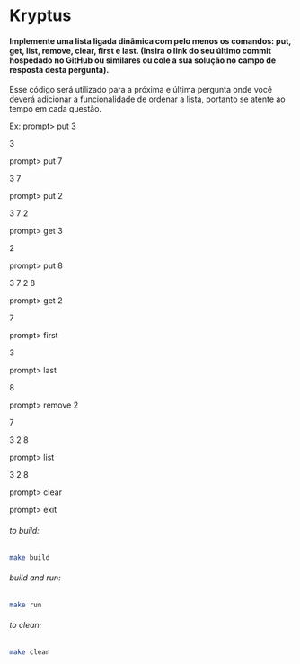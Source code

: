 
# Kryptus


#### Implemente uma lista ligada dinâmica com pelo menos os comandos: put, get, list, remove, clear, first e last. (Insira o link do seu último commit hospedado no GitHub ou similares ou cole a sua solução no campo de resposta desta pergunta).

Esse código será utilizado para a próxima e última pergunta onde você deverá adicionar a funcionalidade de ordenar a lista, portanto se atente ao tempo em cada questão.

Ex: prompt> put 3

3

prompt> put 7

3 7

prompt> put 2

3 7 2

prompt> get 3

2

prompt> put 8

3 7 2 8

prompt> get 2

7

prompt> first

3

prompt> last

8

prompt> remove 2

7

3 2 8

prompt> list

3 2 8

prompt> clear

prompt> exit



###### to build:
```sh
make build
```

###### build and run:
```sh
make run
```

###### to clean:
```sh
make clean
```